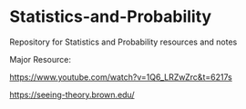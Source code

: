 # Statistics-and-Probability
Repository for Statistics and Probability resources and notes

Major Resource:

https://www.youtube.com/watch?v=1Q6_LRZwZrc&t=6217s

https://seeing-theory.brown.edu/
